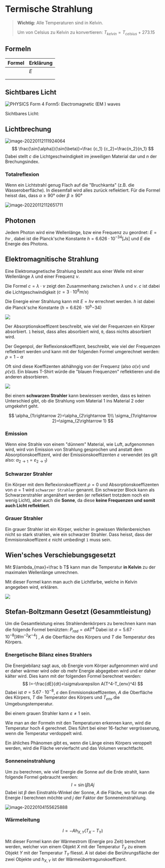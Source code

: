 # Termische Strahlung

> **Wichtig:** Alle Temperaturen sind in Kelvin.
> 
> Um von Celsius zu Kelvin zu konvertieren: $T_{kelvin}=T_{celsius}+273.15$

## Formeln

| Formel | Erklärung |
| ------ | --------- |
|        | $E$       |
|        |           |
|        |           |

## Sichtbares Licht

![PHYSICS Form 4 Form5: Electromagnetic (EM ) waves](res/bF9DaGFydC5qcGc.jpeg)

Sichtbares Licht:

## Lichtbrechung

![image-20220112111924064](res/image-20220112111924064.png)
$$
\frac{\sin(\alpha)}{\sin(\beta)}=\frac {c_1} {c_2}=\frac{n_2}{n_1}
$$
Dabei stellt $c$ die Lichtgeschwindigkeit im jeweiligen Material dar und $n$ der Brechungsindex.

### Totalreflexion

Wenn ein Lichtstrahl genug Flach auf die "Bruchkanta" (z.B. die Wasseroberfläche). In diesemfall wird alles zurück reflektiert. Für die Formel heisst das, dass $\alpha\ge 90°$ oder $\beta \ge 90°$ 

![image-20220112112651711](res/image-20220112112651711.png)

## Photonen

Jedem Photon wird eine Wellenlänge, bzw eine Frequenz zu geordnet: $E=h\nu$ , dabei ist die Planck'sche Konstante $h=6.626\cdot 10^{-34} [Js]$ und $E$ die Energie des Photons.

## Elektromagnitische Strahlung

Eine Elektromagnetische Strahlung besteht aus einer Welle mit einer Wellenlänge $\lambda$ und einer Frequenz $\nu$.

Die Formel $c=\lambda\cdot \nu$ zeigt den Zusammenhang zwischen $\lambda$ und $\nu$. $c$ ist dabei die Lichtgeschwindigkeit ($c=3\cdot10^8 m/s$)

Die Energie einer Strahlung kann mit $E=h\nu$ errechnet werden. $h$ ist dabei die Planck'sche Konstante ($h=6.626\cdot10^b{-34}$)



![](res/2021-12-04-14-19-08-image.png)

Der Absorptionskoeffizent beschreibt, wie viel der Frequenzen ein Körper absorbiert. `1` heisst, dass alles absorbiert wird, `0`, dass nichts absorbiert wird. 

Der Gegenpol, der Reflexionskoeffizent, beschreibt, wie viel der Frequenzen reflektiert werden und kann mit der folgenden Formel umgerechnet werden: $\rho=1-\alpha$

Oft sind diese Koeffizenten abhähngig von der Frequenz (also $\alpha(\nu)$ und $\rho(\nu)$). Ein blaues T-Shirt würde die "blauen Frequenzen" reflektieren und die anderen absorbieren.

![](res/2021-12-04-16-32-12-image.png)

Bei einem **schwarzen Strahler** kann bewiessen werden, dass es keinen Unterschied gibt, ob die Strahlung vom Material 1 ins Material 2 oder umgekehrt geht.

$$
\alpha_{1\rightarrow 2}=\alpha_{2\rightarrow 1}\\
\sigma_{1\rightarrow 2}=\sigma_{2\rightarrow 1}
$$

### Emission

Wenn eine Strahle von einem "dünnem" Material, wie Luft, aufgenommen wird, wird von Emission von Strahlung gesprochen und anstatt dem Absorptionskoeffizent, wird der Emissionskoeffizenten $\varepsilon$ verwendet (es gilt also: $\alpha_{2\rightarrow1}=\varepsilon_{2\rightarrow 1}$)

### Schwarzer Strahler

Ein Körper mit dem Reflexionskoeffizent $\rho=0$ und Absorptionskoeffizenten von $\alpha=1$ wird `schwarzer Strahler` genannt. Ein schwarzer Block kann als Schwarzerstrahler angenähert werden (er reflektiert trotzdem noch ein wenig Licht), aber auch die **Sonne**, da diese **keine Frequenzen und somit auch Licht reflektiert**.

### Grauer Strahler

Ein grauer Strahler ist ein Körper,  welcher in gewissen Wellenbereichen nicht so stark strahlen, wie ein schwarzer Strahler. Dass heisst, dass der Emmisionskoeffizent $\varepsilon$ nicht umbedingt `1` muss sein.

## Wien'sches Verschiebungsgesetzt

Mit $\lambda_{max}=\frac b T$ kann man die Temperatur **in Kelvin** zu der maximalen Wellenlänge umrechnen.

Mit dieser Formel kann man auch die Lichtfarbe, welche in Kelvin angegeben wird, erklären.

![](res/2021-12-04-16-04-19-image.png)

## Stefan-Boltzmann Gesetzt (Gesammtleistung)

Um die Gesamtleistung eines Strahlendenkörpers zu berechnen kann man die folgende Formel benützten: $P_{rad}=\sigma AT^4$ Dabei ist $\sigma=5.67\cdot10^{-8} [Wm^{-2}K^{-4}]$ , $A$ die Oberfläche des Körpers und $T$ die Temperatur des Körpers.

### Energetische Bilanz eines Strahlers

Die Energiebilanz sagt aus, ob Energie vom Körper aufgenommen wird und er daher wärmer wird oder ob mehr Energie abgegeben wird und er daher kälter wird. Dies kann mit der folgenden Formel berechnet werden: 
$$
I=-\frac{dE}{dt}=\sigma\varepsilon A(T^4-T_{env}^4)
$$
Dabei ist $\sigma=5.67\cdot10^{-8}$, $\varepsilon$ den Emmisionskoeffizenten, $A$ die Oberfläche des Körpers, $T$ die Temperator des Körpers und $T_{env}$ die Umgebungstemperatur.

Bei einem grauen Strahler kann $\varepsilon \neq1$ sein.

Wie man an der Formeln mit den Temperaturen erkennen kann, wird die Temperatur hoch 4 gerechnet. Dies führt bei einer 16-facher vergrösserung, wenn die Temperatur verdoppelt wird.

Ein ähliches Phänomen gibt es, wenn die Länge eines Körpers veroppelt werden, wird die Fläche vervierfacht und das Volumen verachtfacht.

### Sonneneinstrahlung

Um zu berechnen, wie viel Energie die Sonne auf die Erde strahlt, kann folgende Formel gebraucht werden:
$$
I=\sin(\beta)Aj
$$
Dabei ist $\beta$ den Einstrahls-Winkel der Sonne, $A$ die Fläche, wo für man die Energie $I$ berechnen möchte und $j$ der Faktor der Sonneneinstrahlung.

![image-20220104155625888](res/image-20220104155625888.png)

### Wärmeleitung

$$
I=-Ah_{X,Y}(T_X-T_Y)
$$

Mit dieser Formel kann der Wärmestrom (Energie pro Zeit) berechnet werden, welcher von einem Objekt $X$ mit der Temperatur $T_X$ zu einem Objekt $Y$ mit der Temperatur $T_Y$ fliesst. $A$ ist dabei die Berührungsfläche der zwei Objekte und $h_{X,Y}$ ist der Wärmeübertragunskoeffizent.
